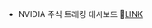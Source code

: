 - NVIDIA 주식 트래킹 대시보드 🔗[LINK](https://public.tableau.com/views/_17151822473050/sheet2?:language=ko-KR&:sid=&:display_count=n&:origin=viz_share_link)
